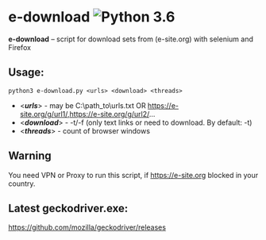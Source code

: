 e-download ![Python 3.6](https://pp.userapi.com/c846523/v846523407/b716d/N3RXKWFcPS0.jpg)
======
**e-download** – script for download sets from (e-site.org) with selenium and Firefox

Usage:
------------
```shell
python3 e-download.py <urls> <download> <threads>
```

* <***urls***> - may be C:\path_to\urls.txt OR https://e-site.org/g/url1/,https://e-site.org/g/url2/...
* <***download***> - -t/-f (only text links or need to download. By default: -t)
* <***threads***> - count of browser windows

Warning
------------
You need VPN or Proxy to run this script, if https://e-site.org blocked in your country.

Latest geckodriver.exe:
------------
https://github.com/mozilla/geckodriver/releases
